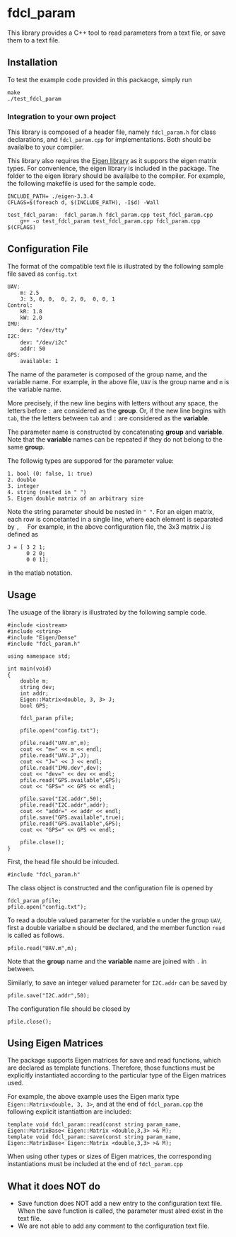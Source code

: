 # fdcl_param

This library provides a C++ tool to read parameters from a text file, or save them to a text file.

## Installation

To test the example code provided in this packacge, simply run

```
make
./test_fdcl_param
```

### Integration to your own project

This library is composed of a header file, namely `fdcl_param.h` for class declarations, and `fdcl_param.cpp` for implementations. Both should be availalbe to your compiler.

This library also requires the [Eigen library](http://eigen.tuxfamily.org/) as it suppors the eigen matrix types. For convenience, the eigen library is included in the package. The folder to the eigen library should be availalbe to the compiler. For example, the following makefile is used for the sample code.


```
INCLUDE_PATH= ./eigen-3.3.4
CFLAGS=$(foreach d, $(INCLUDE_PATH), -I$d) -Wall 

test_fdcl_param:  fdcl_param.h fdcl_param.cpp test_fdcl_param.cpp
	g++ -o test_fdcl_param test_fdcl_param.cpp fdcl_param.cpp  $(CFLAGS) 
```



## Configuration File

The format of the compatible text file is illustrated by the following sample file saved as `config.txt`

```
UAV:
	m: 2.5
	J: 3, 0, 0,  0, 2, 0,  0, 0, 1
Control:
	kR: 1.8
	kW: 2.0
IMU:
	dev: "/dev/tty"
I2C:
	dev: "/dev/i2c"
	addr: 50
GPS:
	available: 1
```

The name of the parameter is composed of the group name, and the variable name. For example, in the above file, `UAV` is the group name and `m` is the variable name.

More precisely, if the new line begins with letters without any space, the letters before `:` are considered as the **group**. Or, if the new line begins with `tab`, the the letters between `tab` and `:` are considered as the **variable**. 

The parameter name is constructed by concatenating **group** and **variable**. Note that the **variable** names can be repeated if they do not belong to the same **group**.

The followig types are suppored for the parameter value:

	1. bool (0: false, 1: true)
	2. double
	3. integer
	4. string (nested in " ")
	5. Eigen double matrix of an arbitrary size

Note the string parameter should be nested in ```" "```. For an eigen matrix, each row is concetanted in a single line, where each element is separated by `,  ` For example, in the above configuration file, the 3x3 matrix J is defined as

```
J = [ 3 2 1; 
      0 2 0;
      0 0 1];
```
in the matlab notation.

## Usage

The usuage of the library is illustrated by the following sample code.

```
#include <iostream>
#include <string>
#include "Eigen/Dense"
#include "fdcl_param.h"

using namespace std;

int main(void)
{
	double m;
	string dev;
	int addr;
	Eigen::Matrix<double, 3, 3> J;
	bool GPS;
	
	fdcl_param pfile;
	
	pfile.open("config.txt");

	pfile.read("UAV.m",m);
	cout << "m=" << m << endl;
	pfile.read("UAV.J",J);
	cout << "J=" << J << endl;
	pfile.read("IMU.dev",dev);
	cout << "dev=" << dev << endl;
	pfile.read("GPS.available",GPS);
	cout << "GPS=" << GPS << endl;

	pfile.save("I2C.addr",50);
	pfile.read("I2C.addr",addr);
	cout << "addr=" << addr << endl;
	pfile.save("GPS.available",true);
	pfile.read("GPS.available",GPS);
	cout << "GPS=" << GPS << endl;

	pfile.close();
}
```

First, the head file should be inlcuded.

```
#include "fdcl_param.h"
```

The class object is constructed and the configuration file is opened by

```
fdcl_param pfile;
pfile.open("config.txt");
```

To read a double valued parameter for the variable `m` under the group `UAV`, first a double varialbe `m` should be declared, and the member function `read` is called as follows.

```
pfile.read("UAV.m",m);
```
Note that the **group** name and the **variable** name are joined with `.` in between. 

Similarly, to save an integer valued parameter for `I2C.addr` can be saved by

```
pfile.save("I2C.addr",50);
```
The configuration file should be closed by
```
pfile.close();
```

## Using Eigen Matrices

The package supports Eigen matrices for save and read functions, which are declared as template functions. Therefore, those functions must be explicitly instantiated according to the particular type of the Eigen matrices used. 

For example, the above example uses the Eigen marix type `Eigen::Matrix<double, 3, 3>`, and at the end of `fdcl_param.cpp` the following explicit istantiattion are included:

```
template void fdcl_param::read(const string param_name, Eigen::MatrixBase< Eigen::Matrix <double,3,3> >& M);
template void fdcl_param::save(const string param_name, Eigen::MatrixBase< Eigen::Matrix <double,3,3> >& M);

```

When using other types or sizes of Eigen matrices, the corresponding instantiations must be included at the end of `fdcl_param.cpp`


## What it does NOT do
* Save function does NOT add a new entry to the configuration text file. When the save function is called, the parameter must alred exist in the text file.
* We are not able to add any comment to the configuration text file.